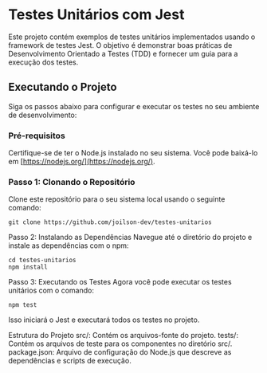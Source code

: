 # Testes Unitários com Jest

Este projeto contém exemplos de testes unitários implementados usando o framework de testes Jest. O objetivo é demonstrar boas práticas de Desenvolvimento Orientado a Testes (TDD) e fornecer um guia para a execução dos testes.

## Executando o Projeto

Siga os passos abaixo para configurar e executar os testes no seu ambiente de desenvolvimento:

### Pré-requisitos

Certifique-se de ter o Node.js instalado no seu sistema. Você pode baixá-lo em [https://nodejs.org/](https://nodejs.org/).

### Passo 1: Clonando o Repositório

Clone este repositório para o seu sistema local usando o seguinte comando:

```shell
git clone https://github.com/joilson-dev/testes-unitarios
```
Passo 2: Instalando as Dependências
Navegue até o diretório do projeto e instale as dependências com o npm:

```shell
cd testes-unitarios
npm install
```
Passo 3: Executando os Testes
Agora você pode executar os testes unitários com o comando:

```shell
npm test
```
Isso iniciará o Jest e executará todos os testes no projeto.

Estrutura do Projeto
src/: Contém os arquivos-fonte do projeto.
tests/: Contém os arquivos de teste para os componentes no diretório src/.
package.json: Arquivo de configuração do Node.js que descreve as dependências e scripts de execução.